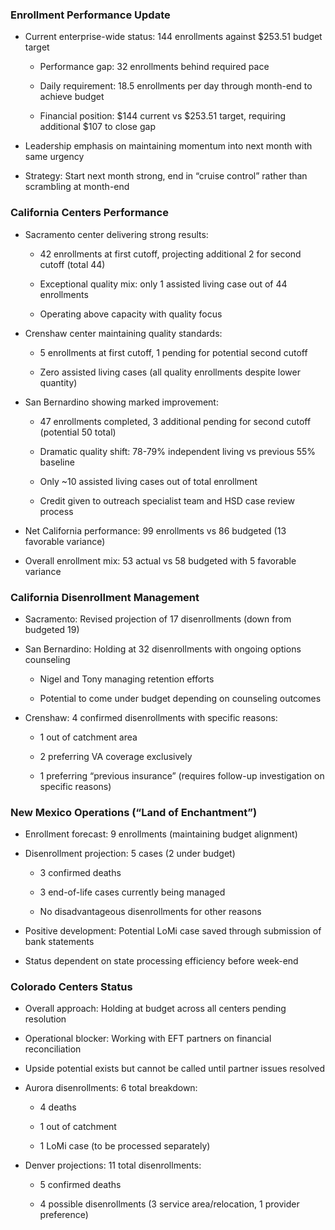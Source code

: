 ### Enrollment Performance Update

- Current enterprise-wide status: 144 enrollments against $253.51 budget target
    
    - Performance gap: 32 enrollments behind required pace
        
    - Daily requirement: 18.5 enrollments per day through month-end to achieve budget
        
    - Financial position: $144 current vs $253.51 target, requiring additional $107 to close gap
        
- Leadership emphasis on maintaining momentum into next month with same urgency
    
- Strategy: Start next month strong, end in “cruise control” rather than scrambling at month-end
    

### California Centers Performance

- Sacramento center delivering strong results:
    
    - 42 enrollments at first cutoff, projecting additional 2 for second cutoff (total 44)
        
    - Exceptional quality mix: only 1 assisted living case out of 44 enrollments
        
    - Operating above capacity with quality focus
        
- Crenshaw center maintaining quality standards:
    
    - 5 enrollments at first cutoff, 1 pending for potential second cutoff
        
    - Zero assisted living cases (all quality enrollments despite lower quantity)
        
- San Bernardino showing marked improvement:
    
    - 47 enrollments completed, 3 additional pending for second cutoff (potential 50 total)
        
    - Dramatic quality shift: 78-79% independent living vs previous 55% baseline
        
    - Only ~10 assisted living cases out of total enrollment
        
    - Credit given to outreach specialist team and HSD case review process
        
- Net California performance: 99 enrollments vs 86 budgeted (13 favorable variance)
    
- Overall enrollment mix: 53 actual vs 58 budgeted with 5 favorable variance
    

### California Disenrollment Management

- Sacramento: Revised projection of 17 disenrollments (down from budgeted 19)
    
- San Bernardino: Holding at 32 disenrollments with ongoing options counseling
    
    - Nigel and Tony managing retention efforts
        
    - Potential to come under budget depending on counseling outcomes
        
- Crenshaw: 4 confirmed disenrollments with specific reasons:
    
    - 1 out of catchment area
        
    - 2 preferring VA coverage exclusively
        
    - 1 preferring “previous insurance” (requires follow-up investigation on specific reasons)
        

### New Mexico Operations (“Land of Enchantment”)

- Enrollment forecast: 9 enrollments (maintaining budget alignment)
    
- Disenrollment projection: 5 cases (2 under budget)
    
    - 3 confirmed deaths
        
    - 3 end-of-life cases currently being managed
        
    - No disadvantageous disenrollments for other reasons
        
- Positive development: Potential LoMi case saved through submission of bank statements
    
- Status dependent on state processing efficiency before week-end
    

### Colorado Centers Status

- Overall approach: Holding at budget across all centers pending resolution
    
- Operational blocker: Working with EFT partners on financial reconciliation
    
- Upside potential exists but cannot be called until partner issues resolved
    
- Aurora disenrollments: 6 total breakdown:
    
    - 4 deaths
        
    - 1 out of catchment
        
    - 1 LoMi case (to be processed separately)
        
- Denver projections: 11 total disenrollments:
    
    - 5 confirmed deaths
        
    - 4 possible disenrollments (3 service area/relocation, 1 provider preference)